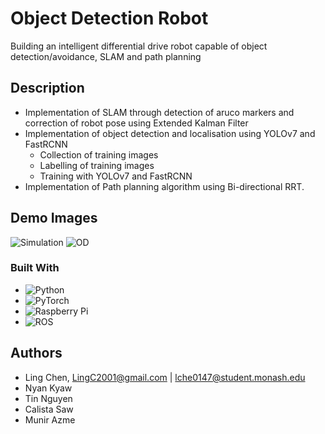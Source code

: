 # Object Detection Robot
Building an intelligent differential drive robot capable of object detection/avoidance, SLAM and path planning

## Description
- Implementation of SLAM through detection of aruco markers and correction of robot pose using Extended Kalman Filter
- Implementation of object detection and localisation using YOLOv7 and FastRCNN
  - Collection of training images
  - Labelling of training images
  - Training with YOLOv7 and FastRCNN
- Implementation of Path planning algorithm using Bi-directional RRT.

## Demo Images
![Simulation](https://github.com/tianleimin/ECE4078_Lab_2023/raw/main/Week03-05/screenshots/GazeboSLAMvis.png?raw=true)
![OD](https://github.com/tianleimin/ECE4078_Lab_2023/raw/main/Week06-07/Screenshots/M3_GUI.png)

### Built With
- ![Python](https://img.shields.io/badge/python-3670A0?style=for-the-badge&logo=python&logoColor=ffdd54)
- ![PyTorch](https://img.shields.io/badge/PyTorch-%23EE4C2C.svg?style=for-the-badge&logo=PyTorch&logoColor=white)
- ![Raspberry Pi](https://img.shields.io/badge/-RaspberryPi-C51A4A?style=for-the-badge&logo=Raspberry-Pi)
- ![ROS](https://img.shields.io/badge/ros-%230A0FF9.svg?style=for-the-badge&logo=ros&logoColor=white)


## Authors
- Ling Chen, LingC2001@gmail.com | lche0147@student.monash.edu
- Nyan Kyaw
- Tin Nguyen
- Calista Saw
- Munir Azme
